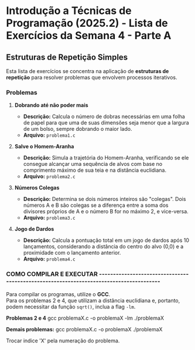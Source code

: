 # Introdução a Técnicas de Programação (2025.2) - Lista de Exercícios da Semana 4 - Parte A

## Estruturas de Repetição Simples

Esta lista de exercícios se concentra na aplicação de **estruturas de repetição** para resolver problemas que envolvem processos iterativos.

### Problemas

1.  **Dobrando até não poder mais**
    * **Descrição:** Calcula o número de dobras necessárias em uma folha de papel para que uma de suas dimensões seja menor que a largura de um bolso, sempre dobrando o maior lado.
    * **Arquivo:** `problema1.c`

2.  **Salve o Homem-Aranha**
    * **Descrição:** Simula a trajetória do Homem-Aranha, verificando se ele consegue alcançar uma sequência de alvos com base no comprimento máximo de sua teia e na distância euclidiana.
    * **Arquivo:** `problema2.c`

3.  **Números Colegas**
    * **Descrição:** Determina se dois números inteiros são "colegas". Dois números A e B são colegas se a diferença entre a soma dos divisores próprios de A e o número B for no máximo 2, e vice-versa.
    * **Arquivo:** `problema3.c`

4.  **Jogo de Dardos**
    * **Descrição:** Calcula a pontuação total em um jogo de dardos após 10 lançamentos, considerando a distância do centro do alvo (0,0) e a proximidade com o lançamento anterior.
    * **Arquivo:** `problema4.c`

### COMO COMPILAR E EXECUTAR ---------------------------------------------------------------------------------------

Para compilar os programas, utilize o **GCC**.  
Para os problemas 2 e 4, que utilizam a distância euclidiana e, portanto, podem necessitar da função `sqrt()`, inclua a flag `-lm`.


**Problemas 2 e 4**
gcc problemaX.c -o problemaX -lm
./problemaX

**Demais problemas:**
gcc problemaX.c -o problemaX
./problemaX

Trocar indice 'X' pela numeração do problema.